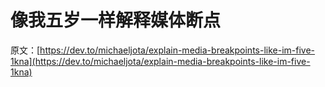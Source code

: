 # 像我五岁一样解释媒体断点

原文：[https://dev.to/michaeljota/explain-media-breakpoints-like-im-five-1kna](https://dev.to/michaeljota/explain-media-breakpoints-like-im-five-1kna)